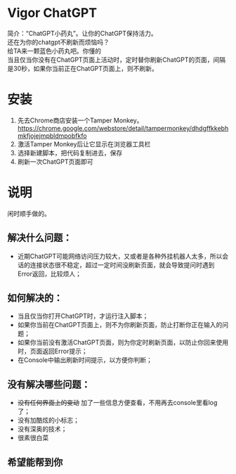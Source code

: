 # Vigor ChatGPT
简介：“ChatGPT小药丸”。让你的ChatGPT保持活力。  
还在为你的chatgpt不刷新而烦恼吗？  
给TA来一颗蓝色小药丸吧。你懂的  
当且仅当你没有在ChatGPT页面上活动时，定时替你刷新ChatGPT的页面，间隔是30秒，如果你当前正在ChatGPT页面上，则不刷新。

# 安装
1. 先去Chrome商店安装一个Tamper Monkey。https://chrome.google.com/webstore/detail/tampermonkey/dhdgffkkebhmkfjojejmpbldmpobfkfo
2. 激活Tamper Monkey后让它显示在浏览器工具栏
3. 选择新建脚本，把代码复制进去，保存
4. 刷新一次ChatGPT页面即可

# 说明
闲时顺手做的。

## 解决什么问题：
- 近期ChatGPT可能网络访问压力较大，又或者是各种外挂机器人太多，所以会话的连接状态很不稳定，超过一定时间没刷新页面，就会导致提问时遇到Error返回，比较烦人；

## 如何解决的：
- 当且仅当你打开ChatGPT时，才运行注入脚本；
- 如果你当前在ChatGPT页面上，则不为你刷新页面，防止打断你正在输入的问题；
- 如果你当前没有激活ChatGPT页面，则为你定时刷新页面，以防止你回来使用时，页面返回Error提示；
- 在Console中输出刷新时间提示，以方便你判断；

## 没有解决哪些问题：
- ~~没有任何界面上的变动~~ 加了一些信息方便查看，不用再去console里看log了；
- 没有加酷炫的小标志；
- 没有深奥的技术；
- 很素很白菜

## 希望能帮到你
